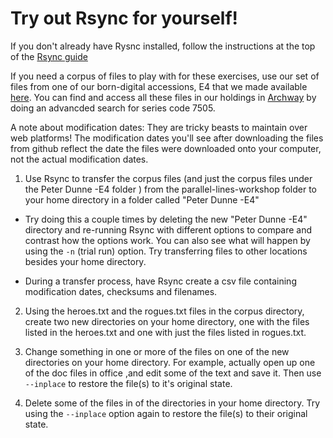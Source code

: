# Try out Rsync for yourself!

If you don't already have Rysnc installed, follow the instructions at the top of the [Rsync guide](https://github.com/andreakb/parallel-lines-workshop/blob/master/tools/rsync.md)

If you need a corpus of files to play with for these exercises, use our set of files from one of our born-digital accessions, E4 that we made available [here](https://github.com/andreakb/parallel-lines-workshop/tree/master/corpus). You can find and access all these files in our holdings in [Archway](https://archway.archives.govt.nz/CallSeriesAdvancedSearch.do) by doing an advancded search for series code 7505.

A note about modification dates: They are tricky beasts to maintain  over web platforms! The modification dates you'll see after downloading the files from github reflect the date the files were downloaded onto your computer, not the actual modification dates.

1. Use Rsync to transfer the corpus files (and just the corpus files under the Peter Dunne -E4 folder ) from the parallel-lines-workshop folder to your home directory in a folder called  "Peter Dunne -E4"

  * Try doing this a couple times by deleting the new "Peter Dunne -E4" directory and re-running Rsync with different options to compare and contrast how the options work. You can also see what will happen by using the `-n` (trial run) option. Try transferring files to other locations besides your home directory.

  * During a transfer process, have Rsync create a csv file containing modification dates, checksums and filenames.

2. Using the heroes.txt and the rogues.txt files in the corpus directory, create two new directories on your home directory, one with the files listed in the heroes.txt and one with just the files listed in rogues.txt.

3. Change something in one or more of the files on one of the new directories on your home directory. For example, actually open up one of the doc files in office ,and edit some of the text and save it. Then use `--inplace` to restore the file(s) to it's original state.

4. Delete some of the files in of the directories in your home directory. Try using the `--inplace` option again to restore the file(s) to their original state.
